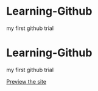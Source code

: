 # Learning-Github
my first github trial
# Learning-Github
my first github trial

[Preview the site](my-portfolio)
